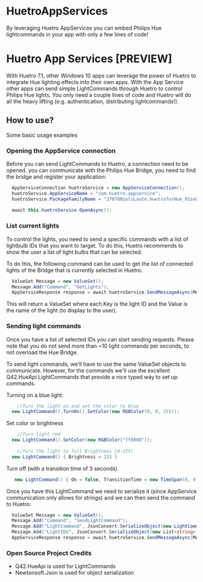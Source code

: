 # HuetroAppServices
By leveraging Huetro AppServices you can embed Philips Hue lightcommands in your app with only a few lines of code!



Huetro App Services [PREVIEW]
=========

With Huetro 7.1, other Windows 10 apps can leverage the power of Huetro to integrate Hue lighting effects into their own apps. With the App Service other apps can send simple LightCommands through Huetro to control Philips Hue lights. You only need a couple lines of code and Huetro will do all the heavy lifting (e.g. authentication, distributing lightcommands!).

## How to use?
Some basic usage examples

### Opening the AppService connection
Before you can send LightCommands to Huetro, a connection need to be opened. you can communicate with the Philips Hue Bridge, you need to find the bridge and register your application:

```cs
  AppServiceConnection huetroService = new AppServiceConnection();
  huetroService.AppServiceName = "com.huetro.appservice";
  huetroService.PackageFamilyName = "27078NielsLaute.HuetroforHue_91se88q2mhfz2";
  
  await this.huetroService.OpenAsync();
```
	

### List current lights
To control the lights, you need to send a specific commands with a list of lightbulb IDs that you want to target. To do this, Huetro recommends to show the user a list of light bulbs that can be selected.

To do this, the following command can be used to get the list of connected lights of the Bridge that is currently selected in Huetro.

```cs
  ValueSet Message = new ValueSet();
  Message.Add("Command", "GetLights");
  AppServiceResponse response = await huetroService.SendMessageAsync(Message);
```
This will return a ValueSet where each Key is the light ID and the Value is the name of the light (to display to the user).


### Sending light commands
Once you have a list of selected IDs you can start sending requests. Please note that you do not send more than ~10 light commands per seconds, to not overload the Hue Bridge.

To send light commands, we'll have to use the same ValueSet objects to communicate. However, for the commands we'll use the excellent Q42.HueApi LightCommands that provide a nice typed way to set up commands.

Turning on a blue light:
```cs
	//Turn the light on and set the color to Blue
  new LightCommand().TurnOn().SetColor(new RGBColor(0, 0, 255));
```

Set color or brightness
```cs
	//Turn light red
  new LightCommand().SetColor(new RGBColor("ff0000"));
	
	//Turn the light to full Brightness (0-255)
  new LightCommand() { Brightness = 255 }
```

Turn off (with a transition time of 3 seconds)
```cs
   new LightCommand() { On = false, TransitionTime = new TimeSpan(0, 0, 3));
```


Once you have this LightCommand we need to serialize it (since AppService communication only allows for strings) and we can then send the command to Huetro:



```cs
  ValueSet Message = new ValueSet();
  Message.Add("Command", "SendLightCommand");
  Message.Add("LightCommand", JsonConvert.SerializeObject(new LightCommand().TurnOn(), Formatting.None, new JsonSerializerSettings { NullValueHandling = NullValueHandling.Ignore }));
  Message.Add("LightIDs", JsonConvert.SerializeObject(new List<string>() { "1", "2" }, Formatting.None, new JsonSerializerSettings { NullValueHandling = NullValueHandling.Ignore }));
  AppServiceResponse response = await huetroService.SendMessageAsync(Message);
```


### Open Source Project Credits

* Q42.HueApi is used for LightCommands
* Newtonsoft.Json is used for object serialization
